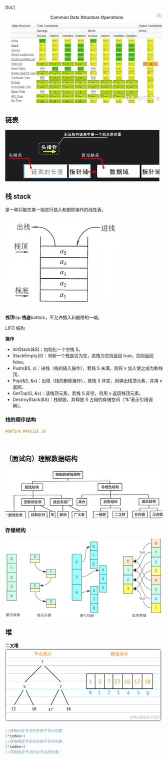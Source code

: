 [toc]

![1699894239907](image/数据结构/1699894239907.png)

## 链表

![1682306309954](image/数据结构/1682306309954.png)

## 栈 stack

是一种只能在某一端进行插入和删除操作的线性表。

![1709312857787](image/数据结构/1709312857787.png)

**栈顶**top
**栈底**bottom，不允许插入和删除的一端。

LIFO 结构

**操作**

- InitStack(&S)：初始化一个空栈 S。
- StackEmpty(S)：判断一个栈是否为空，若栈为空则返回 true，否则返回 false。
- Push(&S, x)：进栈（栈的插入操作），若栈 S 未满，则将 x 加入使之成为新栈顶。
- Pop(&S, &x)：出栈（栈的删除操作），若栈 S 非空，则弹出栈顶元素，并用 x 返回。
- GetTop(S, &x)：读栈顶元素，若栈 S 非空，则用 x 返回栈顶元素。
- DestroyStack(&S)：栈销毁，并释放 S 占用的存储空间（“&”表示引用调用）。

### 栈的顺序结构

```cpp
#define MAXSIZE 10




```

## （面试向）理解数据结构

![1676172024786](image/数据结构/1676172024786.png)

### 存储结构

![1679042551936](image/数据结构/1679042551936.png)

## 堆

**二叉堆**
![1676171631607](image/数据结构/1676171631607.png)

```c
//获取给定节点的左侧子节点位置：
2*index+1
//获取给定节点的右侧子节点位置：
2*index+2
//获取给定节点的父节点的位置：

```
